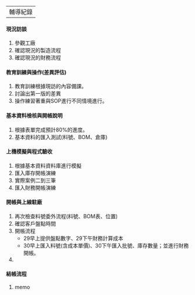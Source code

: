 <table>
    <tr>
        <td>輔導紀錄</td>
    </tr>
</table>

#### 現況訪談
1. 參觀工廠
2. 確認現況的製造流程
3. 確認現況的財務流程

#### 教育訓練與操作(差異評估)
1. 教育訓練根據現訪的內容備課。
2. 討論出第一版的差異
3. 操作練習著重與SOP進行不同情境進行。

#### 基本資料檢核與開帳說明
1. 根據表單完成預計80%的進度。
2. 基本資料的匯入測試(料號、BOM、倉庫)

#### 上機模擬與程式驗收
1. 根據基本資料資料庫進行模擬
2. 匯入庫存開帳演練
3. 實際案例二到三筆
4. 匯入財務開帳演練

#### 開帳與上線駐廠
1. 再次檢查料號委外流程(料號、BOM表、位置)
2. 確認客戶盤點時間
3. 開帳流程
   +  29早上提供盤點數字、29下午財務計算成本
   +  30早上匯入料號(含成本單價)、30下午匯入批號、庫存數量；並進行財務開帳。
4. 

#### 結帳流程
1. memo
